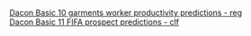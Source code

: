[Dacon Basic 10 garments worker productivity predictions - reg](https://dacon.io/competitions/official/235986/overview/description) <br>
[Dacon Basic 11 FIFA prospect predictions - clf](https://dacon.io/competitions/official/236031/overview/description) <br>
